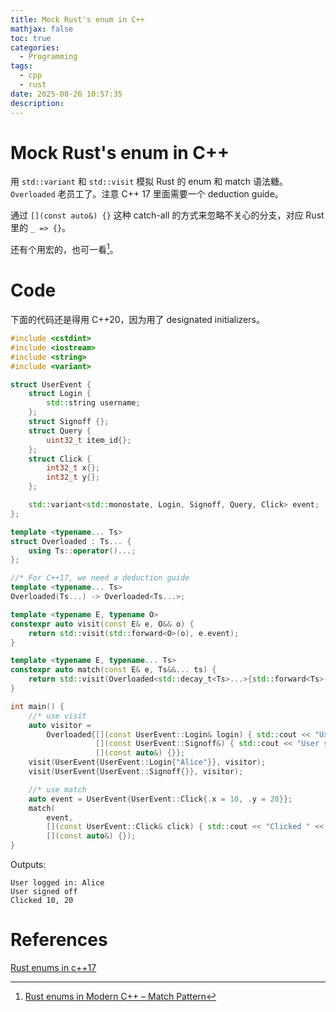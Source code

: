 ```yaml
---
title: Mock Rust's enum in C++
mathjax: false
toc: true
categories:
  - Programming
tags:
  - cpp
  - rust
date: 2025-08-26 10:57:35
description:
---
```


# Mock Rust's enum in C++

用 `std::variant` 和 `std::visit` 模拟 Rust 的 enum 和 match 语法糖。
`Overloaded` 老员工了。注意 C++ 17 里面需要一个 deduction guide。

通过 `[](const auto&) {}` 这种 catch-all 的方式来忽略不关心的分支，对应 Rust 里的 `_ => {}`。

还有个用宏的，也可一看[^1]。

# Code

下面的代码还是得用 C++20，因为用了 designated initializers。
```cpp
#include <cstdint>
#include <iostream>
#include <string>
#include <variant>

struct UserEvent {
    struct Login {
        std::string username;
    };
    struct Signoff {};
    struct Query {
        uint32_t item_id{};
    };
    struct Click {
        int32_t x{};
        int32_t y{};
    };

    std::variant<std::monostate, Login, Signoff, Query, Click> event;
};

template <typename... Ts>
struct Overloaded : Ts... {
    using Ts::operator()...;
};

//* For C++17, we need a deduction guide
template <typename... Ts>
Overloaded(Ts...) -> Overloaded<Ts...>;

template <typename E, typename O>
constexpr auto visit(const E& e, O&& o) {
    return std::visit(std::forward<O>(o), e.event);
}

template <typename E, typename... Ts>
constexpr auto match(const E& e, Ts&&... ts) {
    return std::visit(Overloaded<std::decay_t<Ts>...>{std::forward<Ts>(ts)...}, e.event);
}

int main() {
    //* use visit
    auto visitor =
        Overloaded{[](const UserEvent::Login& login) { std::cout << "User logged in: " << login.username << "\n"; },  //
                   [](const UserEvent::Signoff&) { std::cout << "User signed off\n"; },                               //
                   [](const auto&) {}};
    visit(UserEvent{UserEvent::Login{"Alice"}}, visitor);
    visit(UserEvent{UserEvent::Signoff{}}, visitor);

    //* use match
    auto event = UserEvent{UserEvent::Click{.x = 10, .y = 20}};
    match(
        event,                                                                                                 //
        [](const UserEvent::Click& click) { std::cout << "Clicked " << click.x << ", " << click.y << "\n"; },  //
        [](const auto&) {});
}
```

Outputs:
```shell
User logged in: Alice
User signed off
Clicked 10, 20
```

# References
[Rust enums in c++17](https://rucadi.eu/rust-enums-in-c-17.html)
[^1]: [Rust enums in Modern C++ – Match Pattern](https://thatonegamedev.com/cpp/rust-enums-in-modern-cpp-match-pattern/)